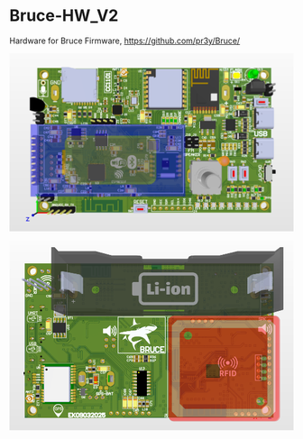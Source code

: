 # Bruce-HW_V2
Hardware for Bruce Firmware, https://github.com/pr3y/Bruce/

![alt text](https://github.com/e135193/Bruce-HW_V2/blob/main/top-view.png)

![alt text](https://github.com/e135193/Bruce-HW_V2/blob/main/bottom-view.png)

